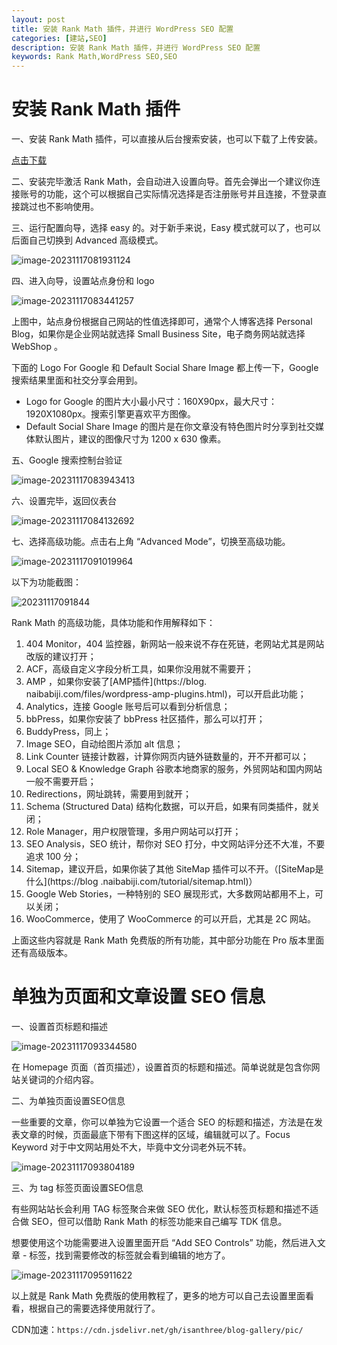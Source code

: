 ```yaml
---
layout: post
title: 安装 Rank Math 插件，并进行 WordPress SEO 配置
categories: [建站,SEO]
description: 安装 Rank Math 插件，并进行 WordPress SEO 配置
keywords: Rank Math,WordPress SEO,SEO
---
```




# 安装 Rank Math 插件

一、安装 Rank Math 插件，可以直接从后台搜索安装，也可以下载了上传安装。

<a href="https://wordpress.org/plugins/seo-by-rank-math/" target="_blank">点击下载</a>

二、安装完毕激活 Rank Math，会自动进入设置向导。首先会弹出一个建议你连接账号的功能，这个可以根据自己实际情况选择是否注册账号并且连接，不登录直接跳过也不影响使用。

三、运行配置向导，选择 easy 的。对于新手来说，Easy 模式就可以了，也可以后面自己切换到 Advanced 高级模式。

![image-20231117081931124](https://cdn.jsdelivr.net/gh/isanthree/blog-gallery/pic/image-20231117081931124.png)

四、进入向导，设置站点身份和 logo

![image-20231117083441257](https://cdn.jsdelivr.net/gh/isanthree/blog-gallery/pic/image-20231117083441257.png)

上图中，站点身份根据自己网站的性值选择即可，通常个人博客选择 Personal Blog，如果你是企业网站就选择 Small Business Site，电子商务网站就选择 WebShop 。

下面的 Logo For Google 和 Default Social Share Image 都上传一下，Google 搜索结果里面和社交分享会用到。

- Logo for Google 的图片大小最小尺寸：160Χ90px，最大尺寸：1920X1080px。搜索引擎更喜欢平方图像。
- Default Social Share Image 的图片是在你文章没有特色图片时分享到社交媒体默认图片，建议的图像尺寸为 1200 x 630 像素。

五、Google 搜索控制台验证

![image-20231117083943413](https://cdn.jsdelivr.net/gh/isanthree/blog-gallery/pic/image-20231117083943413.png)

六、设置完毕，返回仪表台

![image-20231117084132692](https://cdn.jsdelivr.net/gh/isanthree/blog-gallery/pic/image-20231117084132692.png)

七、选择高级功能。点击右上角 “Advanced Mode”，切换至高级功能。

![image-20231117091019964](https://cdn.jsdelivr.net/gh/isanthree/blog-gallery/pic/image-20231117091019964.png)

以下为功能截图：

![20231117091844](https://cdn.jsdelivr.net/gh/isanthree/blog-gallery/pic/20231117091844.png)

Rank Math 的高级功能，具体功能和作用解释如下：

1. 404 Monitor，404 监控器，新网站一般来说不存在死链，老网站尤其是网站改版的建议打开；
2. ACF，高级自定义字段分析工具，如果你没用就不需要开；
3. AMP ，如果你安装了[AMP插件](https://blog. naibabiji.com/files/wordpress-amp-plugins.html)，可以开启此功能；
4. Analytics，连接 Google 账号后可以看到分析信息；
5. bbPress，如果你安装了 bbPress 社区插件，那么可以打开；
6. BuddyPress，同上；
7. Image SEO，自动给图片添加 alt 信息；
8. Link Counter 链接计数器，计算你网页内链外链数量的，开不开都可以；
9. Local SEO & Knowledge Graph 谷歌本地商家的服务，外贸网站和国内网站一般不需要开启；
10. Redirections，网址跳转，需要用到就开；
11. Schema (Structured Data) 结构化数据，可以开启，如果有同类插件，就关闭；
12. Role Manager，用户权限管理，多用户网站可以打开；
13. SEO Analysis，SEO 统计，帮你对 SEO 打分，中文网站评分还不大准，不要追求 100 分；
14. Sitemap，建议开启，如果你装了其他 SiteMap 插件可以不开。（[SiteMap是什么](https://blog .naibabiji.com/tutorial/sitemap.html)）
15. Google Web Stories，一种特别的 SEO 展现形式，大多数网站都用不上，可以关闭；
16. WooCommerce，使用了 WooCommerce 的可以开启，尤其是 2C 网站。

上面这些内容就是 Rank Math 免费版的所有功能，其中部分功能在 Pro 版本里面还有高级版本。

# 单独为页面和文章设置 SEO 信息

一、设置首页标题和描述

![image-20231117093344580](https://cdn.jsdelivr.net/gh/isanthree/blog-gallery/pic/image-20231117093344580.png)

在 Homepage 页面（首页描述），设置首页的标题和描述。简单说就是包含你网站关键词的介绍内容。

二、为单独页面设置SEO信息

一些重要的文章，你可以单独为它设置一个适合 SEO 的标题和描述，方法是在发表文章的时候，页面最底下带有下图这样的区域，编辑就可以了。Focus Keyword 对于中文网站用处不大，毕竟中文分词老外玩不转。

![image-20231117093804189](https://cdn.jsdelivr.net/gh/isanthree/blog-gallery/pic/image-20231117093804189.png)

三、为 tag 标签页面设置SEO信息

有些网站站长会利用 TAG 标签聚合来做 SEO 优化，默认标签页标题和描述不适合做 SEO，但可以借助 Rank Math 的标签功能来自己编写 TDK 信息。

想要使用这个功能需要进入设置里面开启 “Add SEO Controls” 功能，然后进入文章 - 标签，找到需要修改的标签就会看到编辑的地方了。

![image-20231117095911622](https://cdn.jsdelivr.net/gh/isanthree/blog-gallery/pic/image-20231117095911622.png)

以上就是 Rank Math 免费版的使用教程了，更多的地方可以自己去设置里面看看，根据自己的需要选择使用就行了。







































CDN加速：`https://cdn.jsdelivr.net/gh/isanthree/blog-gallery/pic/`

